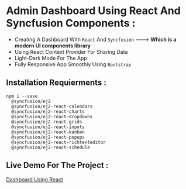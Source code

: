 #  Admin Dashboard Using React And Syncfusion Components :
 + Creating A Dashboard With `React` And `Syncfusion` ---> **Which is a modern UI components library** 
 + Using React Context Provider For Sharing Data
 + Light-Dark Mode For The App
 + Fully Responsive App Smoothly Using `Bootstrap`
 
 ## Installation Requierments :
 ```
 npm i --save 
   @syncfusion/ej2
   @syncfusion/ej2-react-calendars
   @syncfusion/ej2-react-charts
   @syncfusion/ej2-react-dropdowns
   @syncfusion/ej2-react-grids
   @syncfusion/ej2-react-inputs
   @syncfusion/ej2-react-kanban
   @syncfusion/ej2-react-popups
   @syncfusion/ej2-react-richtexteditor
   @syncfusion/ej2-react-schedule
   ``` 
 ## Live Demo For The Project : 
 [Dashboard Using React](https://ob-dashboard-syncfusion-rect.onrender.com)
 
 
